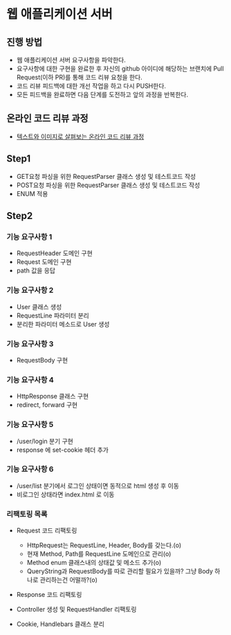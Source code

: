 # 웹 애플리케이션 서버
## 진행 방법
* 웹 애플리케이션 서버 요구사항을 파악한다.
* 요구사항에 대한 구현을 완료한 후 자신의 github 아이디에 해당하는 브랜치에 Pull Request(이하 PR)를 통해 코드 리뷰 요청을 한다.
* 코드 리뷰 피드백에 대한 개선 작업을 하고 다시 PUSH한다.
* 모든 피드백을 완료하면 다음 단계를 도전하고 앞의 과정을 반복한다.

## 온라인 코드 리뷰 과정
* [텍스트와 이미지로 살펴보는 온라인 코드 리뷰 과정](https://github.com/next-step/nextstep-docs/tree/master/codereview)

## Step1
- GET요청 파싱을 위한 RequestParser 클래스 생성 및 테스트코드 작성
- POST요청 파싱을 위한 RequestParser 클래스 생성 및 테스트코드 작성
- ENUM 적용

## Step2
### 기능 요구사항 1
- RequestHeader 도메인 구현
- Request 도메인 구현
- path 값을 응답

### 기능 요구사항 2
- User 클래스 생성
- RequestLine 파라미터 분리
- 분리한 파라미터 메소드로 User 생성

### 기능 요구사항 3
- RequestBody 구현

### 기능 요구사항 4
- HttpResponse 클래스 구현
- redirect, forward 구현

### 기능 요구사항 5
- /user/login 분기 구현
- response 에 set-cookie 헤더 추가

### 기능 요구사항 6
- /user/list 분기에서 로그인 상태이면 동적으로 html 생성 후 이동
- 비로그인 상태라면 index.html 로 이동

### 리팩토링 목록
- Request 코드 리팩토링 
    - HttpRequest는 RequestLine, Header, Body를 갖는다.(o)
    - 현재 Method, Path를 RequestLine 도메인으로 관리(o)
    - Method enum 클래스내의 상태값 및 메소드 추가(o)
    - QueryString과 RequestBody를 따로 관리할 필요가 있을까? 그냥 Body 하나로 관리하는건 어떨까?(o)

- Response 코드 리팩토링

- Controller 생성 및 RequestHandler 리팩토링

- Cookie, Handlebars 클래스 분리
